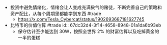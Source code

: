 - 投资中避免情绪化，情绪会让人变成充满戾气的赌徒，不断完善自己的策略和资产配比，从每个周期里都能学到东西 #trade
	- https://x.com/Tesla_Cybercat/status/1902693687181627745
- 比特币的价值估算 #trade
  id:: 67dc32d4-3f14-4658-8948-01a1da6b93eb
	- 保守估计至少能达到 30W，按照全世界 2% 的财富估算以及吃掉黄金的一半的蛋糕